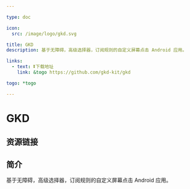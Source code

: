 ```yaml
---

type: doc

icon:
  src: /image/logo/gkd.svg

title: GKD
description: 基于无障碍，高级选择器，订阅规则的自定义屏幕点击 Android 应用。

links:
  - text: ⏬下载地址
    link: &togo https://github.com/gkd-kit/gkd

togo: *togo

---
```


<ShowLogo />

# GKD

<ShowBreadcrumb />

## 资源链接

<ShowLinks />

## 简介

基于无障碍，高级选择器，订阅规则的自定义屏幕点击 Android 应用。
